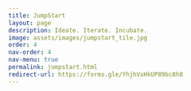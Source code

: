 ```yaml
---
title: JumpStart
layout: page
description: Ideate. Iterate. Incubate.
image: assets/images/jumpstart_tile.jpg
order: 4
nav-order: 4
nav-menu: true
permalink: jumpstart.html
redirect-url: https://forms.gle/YhjhVxHkUP89bc8h8
---
```


<!-- Main -->
<div id="main" class="alt">

<!-- One -->
<section id="one">
</section>

